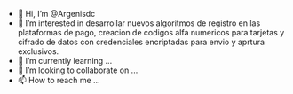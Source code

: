 - 👋 Hi, I’m @Argenisdc
- 👀 I’m interested in desarrollar nuevos algoritmos de registro en las plataformas de pago, creacion de codigos alfa numericos para tarjetas y cifrado de datos con credenciales encriptadas para envio y aprtura exclusivos.
- 🌱 I’m currently learning ...
- 💞️ I’m looking to collaborate on ...
- 📫 How to reach me ...

<!---
Argenisdc/Argenisdc is a ✨ special ✨ repository because its `README.md` (this file) appears on your GitHub profile.
You can click the Preview link to take a look at your changes.
--->
